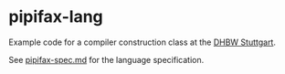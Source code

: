 # pipifax-lang

Example code for a compiler construction class at the [DHBW Stuttgart](https://www.dhbw-stuttgart.de).

See [pipifax-spec.md](pipifax-spec.md) for the language specification.
